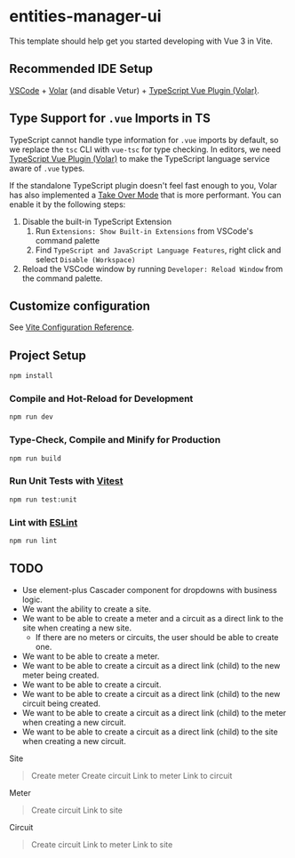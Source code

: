 # entities-manager-ui

This template should help get you started developing with Vue 3 in Vite.

## Recommended IDE Setup

[VSCode](https://code.visualstudio.com/) + [Volar](https://marketplace.visualstudio.com/items?itemName=Vue.volar) (and disable Vetur) + [TypeScript Vue Plugin (Volar)](https://marketplace.visualstudio.com/items?itemName=Vue.vscode-typescript-vue-plugin).

## Type Support for `.vue` Imports in TS

TypeScript cannot handle type information for `.vue` imports by default, so we replace the `tsc` CLI with `vue-tsc` for type checking. In editors, we need [TypeScript Vue Plugin (Volar)](https://marketplace.visualstudio.com/items?itemName=Vue.vscode-typescript-vue-plugin) to make the TypeScript language service aware of `.vue` types.

If the standalone TypeScript plugin doesn't feel fast enough to you, Volar has also implemented a [Take Over Mode](https://github.com/johnsoncodehk/volar/discussions/471#discussioncomment-1361669) that is more performant. You can enable it by the following steps:

1. Disable the built-in TypeScript Extension
    1) Run `Extensions: Show Built-in Extensions` from VSCode's command palette
    2) Find `TypeScript and JavaScript Language Features`, right click and select `Disable (Workspace)`
2. Reload the VSCode window by running `Developer: Reload Window` from the command palette.

## Customize configuration

See [Vite Configuration Reference](https://vitejs.dev/config/).

## Project Setup

```sh
npm install
```

### Compile and Hot-Reload for Development

```sh
npm run dev
```

### Type-Check, Compile and Minify for Production

```sh
npm run build
```

### Run Unit Tests with [Vitest](https://vitest.dev/)

```sh
npm run test:unit
```

### Lint with [ESLint](https://eslint.org/)

```sh
npm run lint
```

## TODO
- Use element-plus Cascader component for dropdowns with business logic.
- We want the ability to create a site.
- We want to be able to create a meter and a circuit as a direct link to the site when creating a new site.
    - If there are no meters or circuits, the user should be able to create one.
- We want to be able to create a meter.
- We want to be able to create a circuit as a direct link (child) to the new meter being created.
- We want to be able to create a circuit.
- We want to be able to create a circuit as a direct link (child) to the new circuit being created.
- We want to be able to create a circuit as a direct link (child) to the meter when creating a new circuit.
- We want to be able to create a circuit as a direct link (child) to the site when creating a new circuit.

Site
  > Create meter
  > Create circuit
  > Link to meter
  > Link to circuit

Meter
  > Create circuit
  > Link to site

Circuit
  > Create circuit
  > Link to meter
  > Link to site
